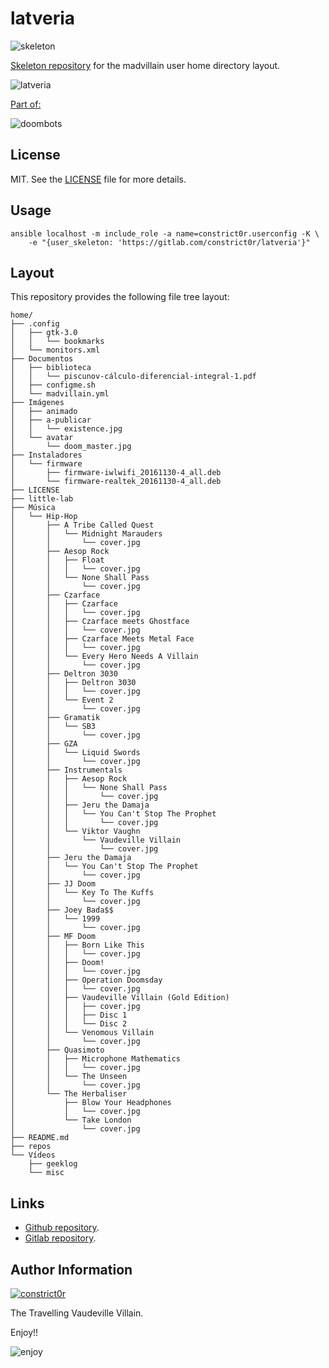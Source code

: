 # latveria

![skeleton](https://gitlab.com/constrict0r/img/raw/master/skeleton.png)

[Skeleton repository](http://www.linfo.org/etc_skel.html) for the madvillain
user home directory layout.

![latveria](https://gitlab.com/constrict0r/img/raw/master/latveria/latveria.png)

[Part of:](https://gitlab.com/explore/projects?tag=doombots)

![doombots](https://gitlab.com/constrict0r/img/raw/master/doombots.png)

## License

MIT. See the [LICENSE](https://gitlab.com/constrict0r/latveria/raw/master/LICENSE) file for more details.

## Usage

```
ansible localhost -m include_role -a name=constrict0r.userconfig -K \
    -e "{user_skeleton: 'https://gitlab.com/constrict0r/latveria'}"
```

## Layout

This repository provides the following file tree layout:

```
home/
├── .config
│   ├── gtk-3.0
│   │   └── bookmarks
│   └── monitors.xml
├── Documentos
│   ├── biblioteca
│   │   └── piscunov-cálculo-diferencial-integral-1.pdf
│   ├── configme.sh
│   └── madvillain.yml
├── Imágenes
│   ├── animado
│   ├── a-publicar
│   │   └── existence.jpg
│   └── avatar
│       └── doom_master.jpg
├── Instaladores
│   └── firmware
│       ├── firmware-iwlwifi_20161130-4_all.deb
│       └── firmware-realtek_20161130-4_all.deb
├── LICENSE
├── little-lab
├── Música
│   └── Hip-Hop
│       ├── A Tribe Called Quest
│       │   └── Midnight Marauders
│       │       └── cover.jpg
│       ├── Aesop Rock
│       │   ├── Float
│       │   │   └── cover.jpg
│       │   └── None Shall Pass
│       │       └── cover.jpg
│       ├── Czarface
│       │   ├── Czarface
│       │   │   └── cover.jpg
│       │   ├── Czarface meets Ghostface
│       │   │   └── cover.jpg
│       │   ├── Czarface Meets Metal Face
│       │   │   └── cover.jpg
│       │   └── Every Hero Needs A Villain
│       │       └── cover.jpg
│       ├── Deltron 3030
│       │   ├── Deltron 3030
│       │   │   └── cover.jpg
│       │   └── Event 2
│       │       └── cover.jpg
│       ├── Gramatik
│       │   └── SB3
│       │       └── cover.jpg
│       ├── GZA
│       │   └── Liquid Swords
│       │       └── cover.jpg
│       ├── Instrumentals
│       │   ├── Aesop Rock
│       │   │   └── None Shall Pass
│       │   │       └── cover.jpg
│       │   ├── Jeru the Damaja
│       │   │   └── You Can't Stop The Prophet
│       │   │       └── cover.jpg
│       │   └── Viktor Vaughn
│       │       └── Vaudeville Villain
│       │           └── cover.jpg
│       ├── Jeru the Damaja
│       │   └── You Can't Stop The Prophet
│       │       └── cover.jpg
│       ├── JJ Doom
│       │   └── Key To The Kuffs
│       │       └── cover.jpg
│       ├── Joey Bada$$
│       │   └── 1999
│       │       └── cover.jpg
│       ├── MF Doom
│       │   ├── Born Like This
│       │   │   └── cover.jpg
│       │   ├── Doom!
│       │   │   └── cover.jpg
│       │   ├── Operation Doomsday
│       │   │   └── cover.jpg
│       │   ├── Vaudeville Villain (Gold Edition)
│       │   │   ├── cover.jpg
│       │   │   ├── Disc 1
│       │   │   └── Disc 2
│       │   └── Venomous Villain
│       │       └── cover.jpg
│       ├── Quasimoto
│       │   ├── Microphone Mathematics
│       │   │   └── cover.jpg
│       │   └── The Unseen
│       │       └── cover.jpg
│       └── The Herbaliser
│           ├── Blow Your Headphones
│           │   └── cover.jpg
│           └── Take London
│               └── cover.jpg
├── README.md
├── repos
└── Vídeos
    ├── geeklog
    └── misc
```

## Links

  - [Github repository](https://github.com/constrict0r/latveria).
  - [Gitlab repository](https://gitlab.com/constrict0r/latveria).

## Author Information

[![constrict0r](https://gitlab.com/constrict0r/img/raw/master/author.png)](https://gitlab.com/constrict0r)

The Travelling Vaudeville Villain.

Enjoy!!

![enjoy](https://gitlab.com/constrict0r/img/raw/master/enjoy.png)
